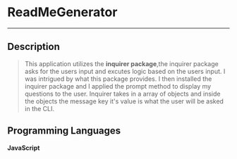# ReadMeGenerator
---
## Description



>This application utilizes the **inquirer package**,the inquirer package asks for the users input and excutes 
logic based on the users input. I was intrigued by what this package provides. I then installed the inquirer package and I applied the prompt method to display my questions to the user. Inquirer takes in a array of objects and inside the objects the message key it's value is what the user will be asked in the CLI.


## Programming Languages
__JavaScript__
















 
